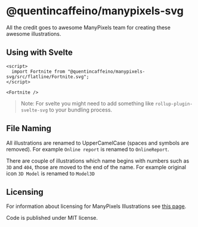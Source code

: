 # @quentincaffeino/manypixels-svg

All the credit goes to awesome ManyPixels team for creating these awesome illustrations.

## Using with Svelte

```svelte
<script>
  import Fortnite from "@quentincaffeino/manypixels-svg/src/flatline/Fortnite.svg";
</script>

<Fortnite />
```

> Note: For svelte you might need to add something like `rollup-plugin-svelte-svg` to your bundling process.


## File Naming

All illustrations are renamed to UpperCamelCase (spaces and symbols are removed). For example `Online report` is renamed to `OnlineReport`.

There are couple of illustrations which name begins with numbers such as `3D` and `404`, those are moved to the end of the name. For example original icon `3D Model` is renamed to `Model3D`

## Licensing

For information about licensing for ManyPixels Illustrations see [this page](https://www.manypixels.co/gallery).

Code is published under MIT license.
